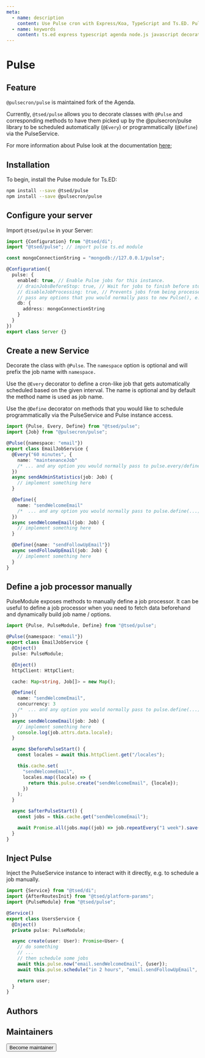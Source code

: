 ```yaml
---
meta:
  - name: description
    content: Use Pulse cron with Express/Koa, TypeScript and Ts.ED. Pulse is a maintained for of Agenda, a light-weight job scheduling library for Node.js
  - name: keywords
    content: ts.ed express typescript agenda node.js javascript decorators pulse pulse-cron pulsecron
---
```


# Pulse

<Banner src="/pulse.png" href="https://github.com/pulsecron/pulse" height="200" />

## Feature

`@pulsecron/pulse` is maintained fork of the Agenda.

Currently, `@tsed/pulse` allows you to decorate classes with `@Pulse` and
corresponding methods to have them picked up by the @pulsecron/pulse library to be
scheduled automatically (`@Every`) or programmatically (`@Define`) via the PulseService.

For more information about Pulse look at the documentation [here](https://github.com/pulsecron/pulse);

## Installation

To begin, install the Pulse module for Ts.ED:

```bash
npm install --save @tsed/pulse
npm install --save @pulsecron/pulse
```

## Configure your server

Import `@tsed/pulse` in your Server:

```typescript
import {Configuration} from "@tsed/di";
import "@tsed/pulse"; // import pulse ts.ed module

const mongoConnectionString = "mongodb://127.0.0.1/pulse";

@Configuration({
  pulse: {
    enabled: true, // Enable Pulse jobs for this instance.
    // drainJobsBeforeStop: true, // Wait for jobs to finish before stopping the pulse process.
    // disableJobProcessing: true, // Prevents jobs from being processed.
    // pass any options that you would normally pass to new Pulse(), e.g.
    db: {
      address: mongoConnectionString
    }
  }
})
export class Server {}
```

## Create a new Service

Decorate the class with `@Pulse`. The `namespace` option is optional and will
prefix the job name with `namespace.`

Use the `@Every` decorator to define a cron-like job that gets automatically
scheduled based on the given interval. The name is optional and by default the
method name is used as job name.

Use the `@Define` decorator on methods that you would like to schedule
programmatically via the PulseService and Pulse instance access.

```ts
import {Pulse, Every, Define} from "@tsed/pulse";
import {Job} from "@pulsecron/pulse";

@Pulse({namespace: "email"})
export class EmailJobService {
  @Every("60 minutes", {
    name: "maintenanceJob"
    /* ... and any option you would normally pass to pulse.every/define */
  })
  async sendAdminStatistics(job: Job) {
    // implement something here
  }

  @Define({
    name: "sendWelcomeEmail"
    /*  ... and any option you would normally pass to pulse.define(...) */
  })
  async sendWelcomeEmail(job: Job) {
    // implement something here
  }

  @Define({name: "sendFollowUpEmail"})
  async sendFollowUpEmail(job: Job) {
    // implement something here
  }
}
```

## Define a job processor manually

PulseModule exposes methods to manually define a job processor. It can be useful to define a job processor when you need to fetch data beforehand and dynamically build job name / options.

```typescript
import {Pulse, PulseModule, Define} from "@tsed/pulse";

@Pulse({namespace: "email"})
export class EmailJobService {
  @Inject()
  pulse: PulseModule;

  @Inject()
  httpClient: HttpClient;

  cache: Map<string, Job[]> = new Map();

  @Define({
    name: "sendWelcomeEmail",
    concurrency: 3
    /*  ... and any option you would normally pass to pulse.define(...) */
  })
  async sendWelcomeEmail(job: Job) {
    // implement something here
    console.log(job.attrs.data.locale);
  }

  async $beforePulseStart() {
    const locales = await this.httpClient.get("/locales");

    this.cache.set(
      "sendWelcomeEmail",
      locales.map((locale) => {
        return this.pulse.create("sendWelcomeEmail", {locale});
      })
    );
  }

  async $afterPulseStart() {
    const jobs = this.cache.get("sendWelcomeEmail");

    await Promise.all(jobs.map((job) => job.repeatEvery("1 week").save()));
  }
}
```

## Inject Pulse

Inject the PulseService instance to interact with it directly, e.g. to schedule
a job manually.

```typescript
import {Service} from "@tsed/di";
import {AfterRoutesInit} from "@tsed/platform-params";
import {PulseModule} from "@tsed/pulse";

@Service()
export class UsersService {
  @Inject()
  private pulse: PulseModule;

  async create(user: User): Promise<User> {
    // do something
    // ...
    // then schedule some jobs
    await this.pulse.now("email.sendWelcomeEmail", {user});
    await this.pulse.schedule("in 2 hours", "email.sendFollowUpEmail", {user});

    return user;
  }
}
```

## Authors

<GithubContributors :users="['ochrstn', 'xCryzed', 'IvaDey']"/>

## Maintainers

<GithubContributors :users="['ochrstn', 'Romakita']"/>

<div class="flex items-center justify-center p-5">
<Button href="/contributing.html" class="rounded-medium">
 Become maintainer
</Button>
</div>
